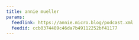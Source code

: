 ```yaml
---
title: annie mueller
params:
  feedlink: https://annie.micro.blog/podcast.xml
  feedid: ccb0374489c46da7b49112252bf41177
---
```

